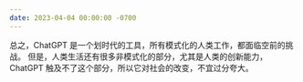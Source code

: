 ```yaml
---
date: 2023-04-04 00:00:00 -0700
---
```


总之，ChatGPT 是一个划时代的工具，所有模式化的人类工作，都面临空前的挑战。
但是，人类生活还有很多非模式化的部分，尤其是人类的创新能力，ChatGPT 触及不了这个部分，所以它对社会的改变，不宜过分夸大。
